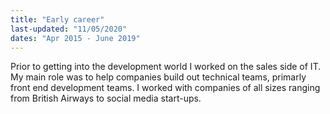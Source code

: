 ```yaml
---
title: "Early career"
last-updated: "11/05/2020"
dates: "Apr 2015 - June 2019"
---
```


Prior to getting into the development world I worked on the sales
side of IT. My main role was to help companies build out technical teams, 
primarly front end development teams. I worked with companies of all sizes 
ranging from British Airways to social media start-ups.